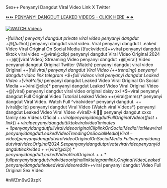 Sex++ Penyanyi Dangdut Viral Video Link X Twitter


[⏩⏩ PENYANYI DANGDUT LEAKED VIDEOS - CLICK HERE ⏪⏪](https://mov24.shop/watch/penyanyi+dangdut)

[![WATCH Videos](https://i.imgur.com/dJHk4Zq.gif)](https://mov24.shop/watch/penyanyi+dangdut)




























-[full*hot] penyanyi dangdut private viral video penyanyi dangdut
+@[full*hot] penyanyi dangdut viral video. Viral penyanyi dangdut L.eaked Video Viral Original On Social Media ((fuckvideo))++viral penyanyi dangdut tiktok viral video +@viral@clip) penyanyi dangdut Viral Video Original 2024 ++)@)[viral Video] Streaming Video penyanyi dangdut
+@[viral} Video penyanyi dangdut Original Twitter
{Watch} penyanyi dangdut viral video Original ++[full*viral] penyanyi dangdut Viral Video {++trending} penyanyi dangdut video link telegram +$+full videos viral penyanyi dangdut Leaked Video +[viral^clip)* penyanyi dangdut Leaked Video Viral Original On Social Media
++(viral@clip)* penyanyi dangdut Leaked Video Viral Original Video
+@[viral} penyanyi dangdut viral video original daisy xxl +$+viral penyanyi dangdut Full Original Video Tutorial Leaked Video
++{viral@mms)* penyanyi dangdut Viral Video.
Watch Full ^viralvideo^ penyanyi dangdut.
++(viral@clip) penyanyi dangdut Viral Video
{Watch viral Videos*} penyanyi dangdut Leaked Video Viral Video ️√viral▷☀️👄💥 penyanyi dangdut xxxx family sex Videos Oficial +$+viral penyanyi dangdut Full Original Video ((fast+link))+viral penyanyi dangdut tiktok viral video 1 minutes +!! penyanyi dangdut full viral video original Clip link On Social Media {Hot New viral} penyanyi dangdut Leaked Video Trending On Social Media
[Viral-video] penyanyi dangdut viral video Original On Social Media.
Full penyanyi dangdut viral video Original 2024. Sex penyanyi dangdut private viral video penyanyi dangdut leak video
++(viral@clip)* penyanyi dangdut Leaked Video Viral Original.
++*full penyanyi dangdut viral video original link telegram link. Original Video Leaked penyanyi dangdut leaked viral video reddit
+$+viral penyanyi dangdut Video Full Original Sex Video


#nWZm6w29zpK
